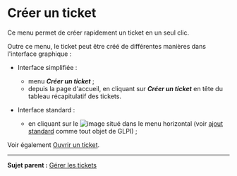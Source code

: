 Créer un ticket
===============

Ce menu permet de créer rapidement un ticket en un seul clic.

Outre ce menu, le ticket peut être créé de différentes manières dans l'interface graphique :

- Interface simplifiée :
  - menu ***Créer un ticket*** ;
  - depuis la page d'accueil, en cliquant sur ***Créer un ticket*** en tête du tableau récapitulatif des tickets.

- Interface standard :
  - en cliquant sur le ![image](docs/image/menu_add.png) situé dans le menu horizontal (voir [ajout standard](Les_différentes_actions/Créer_un_nouvel_objet.md) comme tout objet de GLPI) ;

Voir également [Ouvrir un ticket](04_Module_Assistance/06_Tickets/04_Ouvrir_un_ticket.md "Toutes les manières de créer un ticket dans GLPI").

-------
**Sujet parent :** [Gérer les tickets](04_Module_Assistance/04_Tickets/03_Gérer_les_tickets.md "Les tickets dans GLPI, caractéristiques et utilisation")

